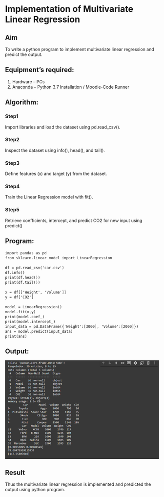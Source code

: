 # Implementation of Multivariate Linear Regression
## Aim
To write a python program to implement multivariate linear regression and predict the output.
## Equipment’s required:
1.	Hardware – PCs
2.	Anaconda – Python 3.7 Installation / Moodle-Code Runner
## Algorithm:
### Step1
Import libraries and load the dataset using pd.read_csv().

### Step2
Inspect the dataset using info(), head(), and tail().

### Step3
Define features (x) and target (y) from the dataset.

### Step4
Train the Linear Regression model with fit().

### Step5
Retrieve coefficients, intercept, and predict CO2 for new input using predict()

## Program:
```
import pandas as pd
from sklearn.linear_model import LinearRegression

df = pd.read_csv('car.csv')
df.info()
print(df.head())
print(df.tail())

x = df[['Weight', 'Volume']]
y = df['CO2']

model = LinearRegression()
model.fit(x,y)
print(model.coef_)
print(model.intercept_)
input_data = pd.DataFrame({'Weight':[3000], 'Volume':[2000]})
ans = model.predict(input_data)
print(ans)
```
## Output:
!['Result'](outputtt.png)

## Result
Thus the multivariate linear regression is implemented and predicted the output using python program.
